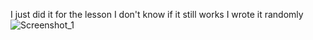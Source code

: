I just did it for the lesson I don't know if it still works I wrote it randomly
![Screenshot_1](https://user-images.githubusercontent.com/74209188/204068202-ba726456-775d-44c3-ac7b-3d17690023a3.png)
